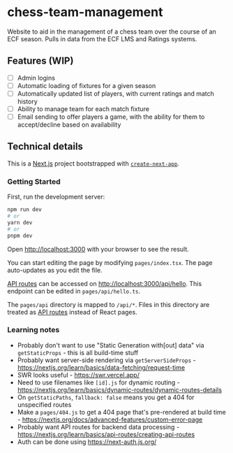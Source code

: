 # chess-team-management
 
Website to aid in the management of a chess team over the course of an ECF season. Pulls in data from the ECF LMS and Ratings systems.

## Features (WIP)

- [ ] Admin logins
- [ ] Automatic loading of fixtures for a given season
- [ ] Automatically updated list of players, with current ratings and match history
- [ ] Ability to manage team for each match fixture
- [ ] Email sending to offer players a game, with the ability for them to accept/decline based on availability

## Technical details

This is a [Next.js](https://nextjs.org/) project bootstrapped with [`create-next-app`](https://github.com/vercel/next.js/tree/canary/packages/create-next-app).

### Getting Started

First, run the development server:

```bash
npm run dev
# or
yarn dev
# or
pnpm dev
```

Open [http://localhost:3000](http://localhost:3000) with your browser to see the result.

You can start editing the page by modifying `pages/index.tsx`. The page auto-updates as you edit the file.

[API routes](https://nextjs.org/docs/api-routes/introduction) can be accessed on [http://localhost:3000/api/hello](http://localhost:3000/api/hello). This endpoint can be edited in `pages/api/hello.ts`.

The `pages/api` directory is mapped to `/api/*`. Files in this directory are treated as [API routes](https://nextjs.org/docs/api-routes/introduction) instead of React pages.

### Learning notes

* Probably don't want to use "Static Generation with[out] data" via `getStaticProps` - this is all build-time stuff
* Probably want server-side rendering via `getServerSideProps` - https://nextjs.org/learn/basics/data-fetching/request-time
* SWR looks useful - https://swr.vercel.app/
* Need to use filenames like `[id].js` for dynamic routing - https://nextjs.org/learn/basics/dynamic-routes/dynamic-routes-details
* On `getStaticPaths`, `fallback: false` means you get a 404 for unspecified routes
* Make a `pages/404.js` to get a 404 page that's pre-rendered at build time - https://nextjs.org/docs/advanced-features/custom-error-page
* Probably want API routes for backend data processing - https://nextjs.org/learn/basics/api-routes/creating-api-routes
* Auth can be done using https://next-auth.js.org/
